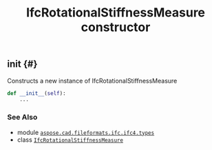 ﻿---
title: IfcRotationalStiffnessMeasure constructor
second_title: Aspose.CAD for Python via .NET API References
description: 
type: docs
weight: 10
url: /python-net/aspose.cad.fileformats.ifc.ifc4.types/ifcrotationalstiffnessmeasure/__init__/
is_root: false
---

## __init__ {#}

Constructs a new instance of IfcRotationalStiffnessMeasure



```python
def __init__(self):
    ...
```





### See Also
* module [`aspose.cad.fileformats.ifc.ifc4.types`](../../)
* class [`IfcRotationalStiffnessMeasure`](/cad/python-net/aspose.cad.fileformats.ifc.ifc4.types/ifcrotationalstiffnessmeasure)

